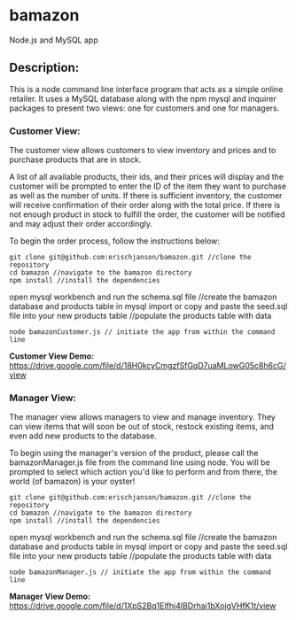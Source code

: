 # bamazon
Node.js and MySQL app

## Description:

This is a node command line interface program that acts as a simple online retailer. It uses a MySQL database along with the npm mysql and inquirer packages to present two views: one for customers and one for managers.  


### **Customer View**:

The customer view allows customers to view inventory and prices and to purchase products that are in stock.

A list of all available products, their ids, and their prices will display and the customer will be prompted to enter the ID of the item they want to purchase as well as the number of units. If there is sufficient inventory, the customer will receive confirmation of their order along with the total price. If there is not enough product in stock to fulfill the order, the customer will be notified and may adjust their order accordingly.

To begin the order process, follow the instructions below:

```
git clone git@github.com:erischjanson/bamazon.git //clone the repository
cd bamazon //navigate to the bamazon directory
npm install //install the dependencies
```
open mysql workbench and run the schema.sql file //create the bamazon database and products table in mysql
import or copy and paste the seed.sql file into your new products table //populate the products table with data
```
node bamazonCustomer.js // initiate the app from within the command line
```

**Customer View Demo:**
https://drive.google.com/file/d/18H0kcyCmgzfSfGqD7uaMLowG05c8h6cG/view


### **Manager View**:

The manager view allows managers to view and manage inventory. They can view items that will soon be out of stock, restock existing items, and even add new products to the database.

To begin using the manager's version of the product, please call the bamazonManager.js file from the command line using node. You will be prompted to select which action you'd like to perform and from there, the world (of bamazon) is your oyster!

```
git clone git@github.com:erischjanson/bamazon.git //clone the repository
cd bamazon //navigate to the bamazon directory
npm install //install the dependencies
```
open mysql workbench and run the schema.sql file //create the bamazon database and products table in mysql
import or copy and paste the seed.sql file into your new products table //populate the products table with data
```
node bamazonManager.js // initiate the app from within the command line
```

**Manager View Demo:**
https://drive.google.com/file/d/1XpS2Bq1Elfhj4IBDrhai1bXojgVHfK1t/view